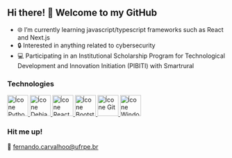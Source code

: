   ## Hi there! 👋 Welcome to my GitHub

- 🌐 I’m currently learning javascript/typescript frameworks such as React and Next.js
- 🔒 Interested in anything related to cybersecurity
- 💻 Participating in an Institutional Scholarship Program for Technological Development and Innovation Initiation (PIBITI) with Smartrural

### Technologies
<p>
  <a href="https://www.python.org/" style=>
  <img src="https://cdn.jsdelivr.net/gh/devicons/devicon@latest/icons/python/python-original.svg" width="48" height="48" alt="Ícone Python" />
  </a>
  <a href="https://www.debian.org/index.pt.html">
  <img src="https://cdn.jsdelivr.net/gh/devicons/devicon@latest/icons/debian/debian-original.svg" width="48" height="48" alt="Ícone Debian" />
  </a>
  <a href="https://react.dev/">
  <img src="https://cdn.jsdelivr.net/gh/devicons/devicon@latest/icons/react/react-original.svg" width="48" height="48" alt="Ícone React"/>
  </a>
  <a href="https://getbootstrap.com/">
  <img src="https://cdn.jsdelivr.net/gh/devicons/devicon@latest/icons/bootstrap/bootstrap-original.svg" height="48" width="48" alt="Ícone Bootstrap"/>
  </a>
  <a href="https://git-scm.com/">
  <img src="https://cdn.jsdelivr.net/gh/devicons/devicon@latest/icons/git/git-original.svg" width="48" height="48" alt="Ícone Git"/>
  </a>
  <a href="https://www.microsoft.com/pt-br/windows/?r=1">
  <img src="https://cdn.jsdelivr.net/gh/devicons/devicon@latest/icons/windows11/windows11-original.svg" height="48" width="48" alt="Ícone Windows"/>
  </a>
</p>

### Hit me up!
📧 fernando.carvalhoo@ufrpe.br
